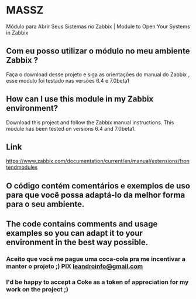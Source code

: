 # MASSZ
Módulo para Abrir Seus Sistemas no Zabbix | Module to Open Your Systems in Zabbix

## Com eu posso utilizar o módulo no meu ambiente Zabbix ? 
Faça o download desse projeto e siga as orientações do manual do Zabbix , esse modulo foi testado nas versões 6.4 e 7.0beta1
## How can I use this module in my Zabbix environment?
Download this project and follow the Zabbix manual instructions. This module has been tested on versions 6.4 and 7.0beta1.
## Link 
https://www.zabbix.com/documentation/current/en/manual/extensions/frontendmodules

## O código contém comentários e exemplos de uso para que você possa adaptá-lo da melhor forma para o seu ambiente.
## The code contains comments and usage examples so you can adapt it to your environment in the best way possible.

### Aceito que você me pague uma coca-cola pra me incentivar a manter o projeto ;) PIX leandroinfo@gmail.com
### I'd be happy to accept a Coke as a token of appreciation for my work on the project ;)

